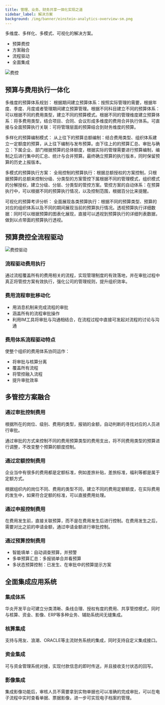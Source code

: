 ```yaml
---
title: 管理、业务、财务共享一体化实现之道
sidebar_label: 解决方案
background: /img/banner/einstein-analytics-overview-sm.png
---
```


多维度、多样化、多模式、可视化的解决方案。

- 预算费控
- 方案融合
- 流程驱动
- 全面集成

![费控](/assets/mac_mobile_search.jpg)

## 预算与费用执行一体化

多维度的预算体系规划：
根据期间建立预算体系：按照实际管理的需要，根据年度、季度、月度或者管理期间建立预算管理。根据不同科目建立不同的预算体系：可以根据不同的费用类型，建立不同的预算模式。根据不同的管理维度建立预算体系：将多费用类型，结合项目、合同、会议形成多维度的费用合并执行体系。可直接与全面预算执行关联：可将管理层面的预算结合到财务维度的预算。

多样化的预算编制模式：
从上往下的预算总额编制：结合费用类型、组织体系建立一定额度的预算，从上往下编制与发布预算。由下往上的的预算汇总、审批与确立：下属企业、部门根据预算的总体额度，根据实际的管理需要进行预算编制，编制之后进行集中的汇总、统计与合并预算。最终确立预算的执行版本，同时保留预算的历史上报版本。

多模式的预算执行方案：
全局控制的预算执行：根据总额授权的方案控制，只根据预算的总额来控制分级、分类型的方案管控下属根据不同的管理模式，组织模式的分解授权，建立分级、分层、分类型的管控方案。管控方案的自动体系：在预算执行中，可以根据不同的预算执行情况，以及控制范围，根据百分比来提醒。

可视化的预算考评分析：
全面展现各类预算执行：根据不同的预算类型、预算的对应的组织体系以及不同的期间展现当前的预算执行情况。透视预算执行详细数据：同时可以根据预算的图表化展现，直接可以透视到预算执行的详细列表数据，做到以点带面的预算执行透视。

## 预算费控全流程驱动

![费控驱动](/assets/workflow/flowchart.png)

### 流程驱动费用执行
通过流程覆盖所有的费用相关的流程，实现管理制度的有效落地，并在审批过程中真正将管控方案有效执行，强化公司的管理规则，提升组织效率。

### 费用流程审批移动化
- 用消息机制来完成流程的审批
- 涵盖所有的流程审批操作
- 利用IM工具将审批与沟通相结合，在流程过程中直接可发起对流程的讨论与沟通


### 费用体系流程驱动特点
使整个组织的费用体系协同运作：

- 将审批与核算分离
- 覆盖所有流程
- 将管控融入流程
- 提升审批效率

## 多管控方案融合

### 通过审批控制费用
根据所在的岗位、级别、费用的类型，报销的金额，自动判断的寻找对应的人员进行审批。

通过审批的方式来控制不同的费用预算类型的费用支出，将不同费用类型的预算进行调整，不改变整个预算的额度控制。

### 通过定额控制费用
企业当中有很多的费用都是定额标准，例如差旅补贴，差旅标准，福利等都是属于定额方式。

根据组织内的岗位不同、费用的类型不同，建立不同的费用定额额度，在实际费用的发生中，如果符合定额的标准，可以直接费用处理。

### 通过申报控制费用
在费用发生前，直接关联预算，而不是在费用发生后进行控制。在费用发生之后，需要对比之前的申请金额，通过申请金额进行审批控制。

### 通过预算控制费用
- 智能填单：自动调查预算，并预警
- 多单预算汇总：多报销单合并看预算
- 多状态预算控制：已发生、在审批中的预算提示方案

## 全面集成应用系统

### 集成体系
华炎开发平台可建立分类清晰、条线合理、授权有度的费用、共享管控模式，同时与核算、资金、影像、ERP等多种业务、辅助系统间无缝集成。

### 核算集成
支持与用友、浪潮、ORACLE等主流财务系统的集成，同时支持自定义集成接口。

### 资金集成
可与资金管理系统对接，实现付款信息的即时传送，并且接收支付状态的回写。

### 影像集成
集成影像功能后，审核人员不需要拿到实物单据也可以准确的完成审批，可以在电子流程中实时查看单据、票据影像，进一步可实现电子档案的管理。
